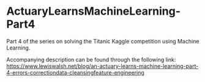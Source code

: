 # ActuaryLearnsMachineLearning-Part4

Part 4 of the series on solving the Titanic Kaggle competition using Machine Learning.

Accompanying description can be found through the following link: 
https://www.lewiswalsh.net/blog/an-actuary-learns-machine-learning-part-4-errors-correctiondata-cleansingfeature-engineering
